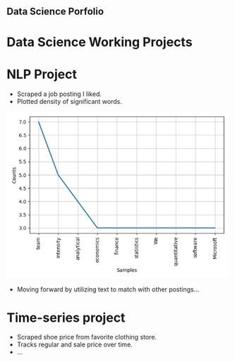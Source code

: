 ## Data Science Porfolio

# Data Science Working Projects

# NLP Project
* Scraped a job posting I liked.
* Plotted density of significant words.

![](https://github.com/jasonjusto/Data-Science-Porfolio/blob/master/images/density%20graph.png)


* Moving forward by utilizing text to match with other postings...


# Time-series project
* Scraped shoe price from favorite clothing store.
* Tracks regular and sale price over time.
* ...

